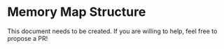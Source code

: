 # Memory Map Structure

This document needs to be created. If you are willing to help, feel free to propose a PR!
